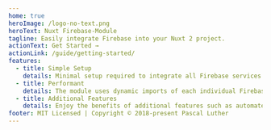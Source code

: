 ```yaml
---
home: true
heroImage: /logo-no-text.png
heroText: Nuxt Firebase-Module
tagline: Easily integrate Firebase into your Nuxt 2 project.
actionText: Get Started →
actionLink: /guide/getting-started/
features:
  - title: Simple Setup
    details: Minimal setup required to integrate all Firebase services into your Nuxt.js application.
  - title: Performant
    details: The module uses dynamic imports of each individual Firebase service to reduce bundle sizes and  improve performance.
  - title: Additional Features
    details: Enjoy the benefits of additional features such as automated setup of .onAuthStateChanged() for Firebase Authentication and more.
footer: MIT Licensed | Copyright © 2018-present Pascal Luther
---
```

